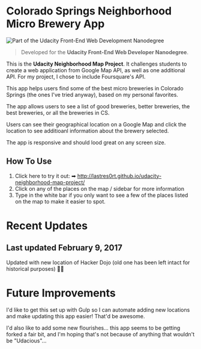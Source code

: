 # Colorado Springs Neighborhood Micro Brewery App

![Part of the Udacity Front-End Web Development Nanodegree](https://img.shields.io/badge/Udacity-Front--End%20Web%20Developer%20Nanodegree-02b3e4.svg)

> Developed for the **Udacity Front-End Web Developer Nanodegree**.

This is the **Udacity Neighborhood Map Project**. It challenges students to create a web application from Google Map API, as well as one additional API. For my project, I chose to include Foursquare's API.

This app helps users find some of the best micro breweries in Colorado Springs (the ones I've tried anyway), based on my personal favorites.

The app allows users to see a list of good breweries, better breweries, the best breweries, or all the breweries in CS.

Users can see their geographical location on a Google Map and click the location to see additioanl information about the brewery selected.

The app is responsive and should lood great on any screen size.

## How To Use

1. Click here to try it out: ➡  <http://lastres0rt.github.io/udacity-neighborhood-map-project/> 
2. Click on any of the places on the map / sidebar for more information
3. Type in the white bar if you only want to see a few of the places listed on the map to make it easier to spot.

# Recent Updates
## Last updated February 9, 2017

Updated with new location of Hacker Dojo (old one has been left intact for historical purposes) 👩🏽‍

# Future Improvements
 
I'd like to get this set up with Gulp so I can automate adding new locations and make updating this app easier! That'd be awesome.

I'd also like to add some new flourishes... this app seems to be getting forked a fair bit, and I'm hoping that's not because of anything that wouldn't be "Udacious"...
